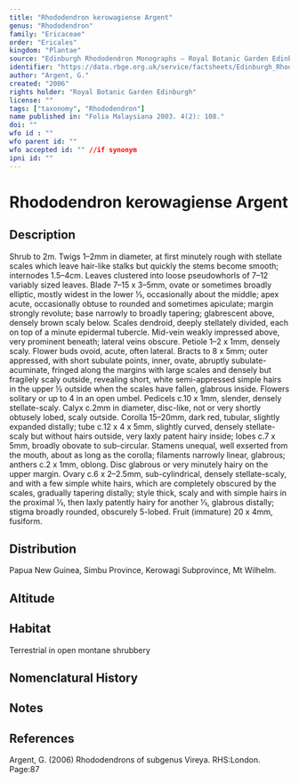 ```yaml
---
title: "Rhododendron kerowagiense Argent"
genus: "Rhododendron"
family: "Ericaceae"
order: "Ericales"
kingdom: "Plantae"
source: "Edinburgh Rhododendron Monographs – Royal Botanic Garden Edinburgh"
identifier: "https://data.rbge.org.uk/service/factsheets/Edinburgh_Rhododendron_Monographs.xhtml"
author: "Argent, G."
created: "2006"
rights holder: "Royal Botanic Garden Edinburgh"
license: ""
tags: ["taxonomy", "Rhododendron"]
name published in: "Folia Malaysiana 2003. 4(2): 108."
doi: ""
wfo id : ""
wfo parent id: ""
wfo accepted id: "" //if synonym                      
ipni id: ""
---
```


                       

# Rhododendron kerowagiense Argent

## Description
Shrub to 2m. Twigs 1–2mm in diameter, at first minutely rough with stellate scales which leave hair-like stalks but quickly the stems become smooth; internodes 1.5–4cm. Leaves clustered into loose pseudowhorls of 7–12 variably sized leaves. Blade 7–15 x 3–5mm, ovate or sometimes broadly elliptic, mostly widest in the lower 1⁄3, occasionally about the middle; apex acute, occasionally obtuse to rounded and sometimes apiculate; margin strongly revolute; base narrowly to broadly tapering; glabrescent above, densely brown scaly below. Scales dendroid, deeply stellately divided, each on top of a minute epidermal tubercle. Mid-vein weakly impressed above, very prominent beneath; lateral veins obscure. Petiole 1–2 x 1mm, densely scaly. Flower buds ovoid, acute, often lateral. Bracts to 8 x 5mm; outer appressed, with short subulate points, inner, ovate, abruptly subulate-acuminate, fringed along the margins with large scales and densely but fragilely scaly outside, revealing short, white semi-appressed simple hairs in the upper ½ outside when the scales have fallen, glabrous inside. Flowers solitary or up to 4 in an open umbel. Pedicels c.10 x 1mm, slender, densely stellate-scaly. Calyx c.2mm in diameter, disc-like, not or very shortly obtusely lobed, scaly outside. Corolla 15–20mm, dark red, tubular, slightly expanded distally; tube c.12 x 4 x 5mm, slightly curved, densely stellate-scaly but without hairs outside, very laxly patent hairy inside; lobes c.7 x 5mm, broadly obovate to sub-circular. Stamens unequal, well exserted from the mouth, about as long as the corolla; filaments narrowly linear, glabrous; anthers c.2 x 1mm, oblong. Disc glabrous or very minutely hairy on the upper margin. Ovary c.6 x 2–2.5mm, sub-cylindrical, densely stellate-scaly, and with a few simple white hairs, which are completely obscured by the scales, gradually tapering distally; style thick, scaly and with simple hairs in the proximal 1⁄3, then laxly patently hairy for another 1⁄3, glabrous distally; stigma broadly rounded, obscurely 5-lobed. Fruit (immature) 20 x 4mm, fusiform.

## Distribution
Papua New Guinea, Simbu Province, Kerowagi Subprovince, Mt Wilhelm.

## Altitude


## Habitat
Terrestrial in open montane shrubbery

## Nomenclatural History

                       
## Notes


## References

Argent, G. (2006) Rhododendrons of subgenus Vireya. RHS:London. Page:87
